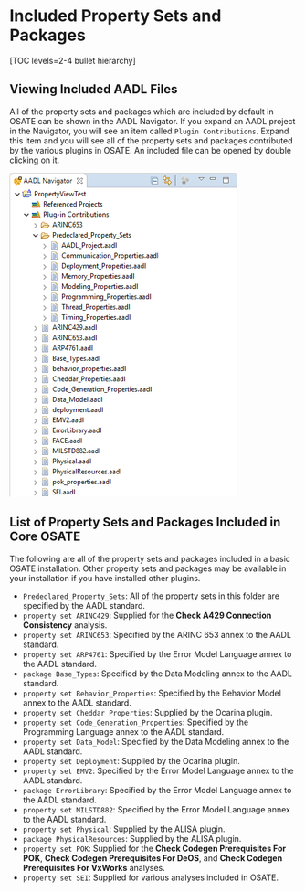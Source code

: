 <!--
Copyright (c) 2004-2022 Carnegie Mellon University and others. (see Contributors file). 
All Rights Reserved.

NO WARRANTY. ALL MATERIAL IS FURNISHED ON AN "AS-IS" BASIS. CARNEGIE MELLON UNIVERSITY MAKES NO WARRANTIES OF ANY
KIND, EITHER EXPRESSED OR IMPLIED, AS TO ANY MATTER INCLUDING, BUT NOT LIMITED TO, WARRANTY OF FITNESS FOR PURPOSE
OR MERCHANTABILITY, EXCLUSIVITY, OR RESULTS OBTAINED FROM USE OF THE MATERIAL. CARNEGIE MELLON UNIVERSITY DOES NOT
MAKE ANY WARRANTY OF ANY KIND WITH RESPECT TO FREEDOM FROM PATENT, TRADEMARK, OR COPYRIGHT INFRINGEMENT.

This program and the accompanying materials are made available under the terms of the Eclipse Public License 2.0
which is available at https://www.eclipse.org/legal/epl-2.0/
SPDX-License-Identifier: EPL-2.0

Created, in part, with funding and support from the United States Government. (see Acknowledgments file).

This program includes and/or can make use of certain third party source code, object code, documentation and other
files ("Third Party Software"). The Third Party Software that is used by this program is dependent upon your system
configuration. By using this program, You agree to comply with any and all relevant Third Party Software terms and
conditions contained in any such Third Party Software or separate license file distributed with such Third Party
Software. The parties who own the Third Party Software ("Third Party Licensors") are intended third party benefici-
aries to this license with respect to the terms applicable to their Third Party Software. Third Party Software li-
censes only apply to the Third Party Software and not any other portion of this program or this program as a whole.
-->
# Included Property Sets and Packages

[TOC levels=2-4 bullet hierarchy]

## Viewing Included AADL Files

All of the property sets and packages which are included by default in OSATE can be shown in the AADL Navigator. If you
expand an AADL project in the Navigator, you will see an item called `Plugin Contributions`. Expand this item and you
will see all of the property sets and packages contributed by the various plugins in OSATE. An included file can be
opened by double clicking on it.

![Plugin Contributions](images/PluginContributions.png)

## List of Property Sets and Packages Included in Core OSATE

The following are all of the property sets and packages included in a basic OSATE installation. Other property sets and
packages may be available in your installation if you have installed other plugins.

* `Predeclared_Property_Sets`: All of the property sets in this folder are specified by the AADL standard.
* `property set ARINC429`: Supplied for the **Check A429 Connection Consistency** analysis.
* `property set ARINC653`: Specified by the ARINC 653 annex to the AADL standard.
* `property set ARP4761`: Specified by the Error Model Language annex to the AADL standard.
* `package Base_Types`: Specified by the Data Modeling annex to the AADL standard.
* `property set Behavior_Properties`: Specified by the Behavior Model annex to the AADL standard.
* `property set Cheddar_Properties`: Supplied by the Ocarina plugin.
* `property set Code_Generation_Properties`: Specified by the Programming Language annex to the AADL standard.
* `property set Data_Model`: Specified by the Data Modeling annex to the AADL standard.
* `property set Deployment`: Supplied by the Ocarina plugin.
* `property set EMV2`: Specified by the Error Model Language annex to the AADL standard.
* `package ErrorLibrary`: Specified by the Error Model Language annex to the AADL standard.
* `property set MILSTD882`: Specified by the Error Model Language annex to the AADL standard.
* `property set Physical`: Supplied by the ALISA plugin.
* `package PhysicalResources`: Supplied by the ALISA plugin.
* `property set POK`: Supplied for the **Check Codegen Prerequisites For POK**, **Check Codegen Prerequisites For DeOS**, and **Check Codegen Prerequisites For VxWorks** analyses.
* `property set SEI`: Supplied for various analyses included in OSATE.